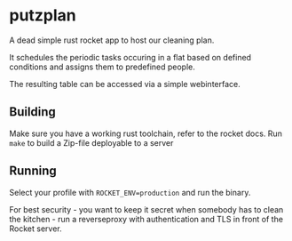 # putzplan
 A dead simple rust rocket app to host our cleaning plan.
 
 It schedules the periodic tasks occuring in a flat based on defined conditions and assigns them to predefined people.
 
 The resulting table can be accessed via a simple webinterface.

## Building
Make sure you have a working rust toolchain, refer to the rocket docs.
Run `make` to build a Zip-file deployable to a server

## Running
Select your profile with `ROCKET_ENV=production` and run the binary.

For best security - you want to keep it secret when somebody has to clean the kitchen -  run a reverseproxy with authentication and TLS in front of the Rocket server.
